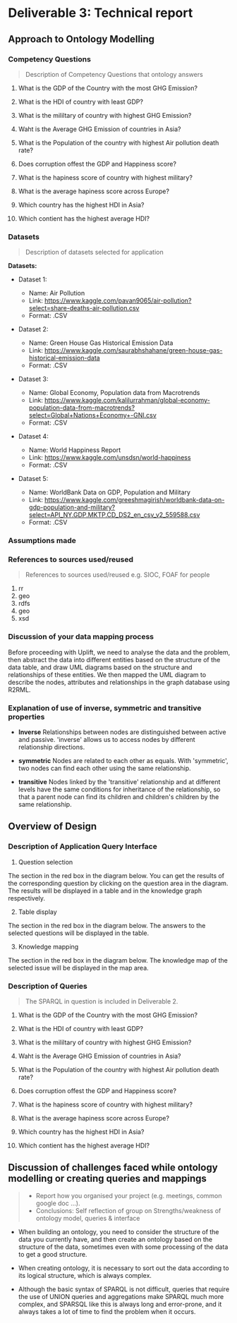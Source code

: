 # Deliverable 3: Technical report

## Approach to Ontology Modelling

### Competency Questions

> Description of Competency Questions that ontology answers

1. What is the GDP of the Country with the most GHG Emission?

2. What is the HDI of country with least GDP?

3. What is the mililtary of country with highest GHG Emission?

4. Waht is the Average GHG Emission of countries in Asia?

5. What is the Population of the country with highest Air pollution death rate?

6. Does corruption offest the GDP and Happiness score?

7. What is the hapiness score of country with highest military?

8. What is the average hapiness score across Europe?

9. Which country has the highest HDI in Asia?

10. Which contient has the highest average HDI?

### Datasets

> Description of datasets selected for application

**Datasets:**

* Dataset 1:
  - Name: Air Pollution
  - Link: https://www.kaggle.com/pavan9065/air-pollution?select=share-deaths-air-pollution.csv
  - Format: .CSV

* Dataset 2:
  - Name: Green House Gas Historical Emission Data
  - Link: https://www.kaggle.com/saurabhshahane/green-house-gas-historical-emission-data
  - Format: .CSV

* Dataset 3:
  - Name: Global Economy, Population data from Macrotrends
  - Link: https://www.kaggle.com/kalilurrahman/global-economy-population-data-from-macrotrends?select=Global+Nations+Economy+-GNI.csv
  - Format: .CSV

* Dataset 4:
  - Name: World Happiness Report
  - Link: https://www.kaggle.com/unsdsn/world-happiness
  - Format: .CSV

* Dataset 5:
  - Name: WorldBank Data on GDP, Population and Military
  - Link: https://www.kaggle.com/greeshmagirish/worldbank-data-on-gdp-population-and-military?select=API_NY.GDP.MKTP.CD_DS2_en_csv_v2_559588.csv
  - Format: .CSV

### Assumptions made

### References to sources used/reused 

> References to sources used/reused e.g. SIOC, FOAF for people

1. rr 
2. geo
3. rdfs
4. geo
5. xsd

### Discussion of your data mapping process

Before proceeding with Uplift, we need to analyse the data and the problem, then abstract the data into different entities based on the structure of the data table, and draw UML diagrams based on the structure and relationships of these entities. We then mapped the UML diagram to describe the nodes, attributes and relationships in the graph database using R2RML.

### Explanation of use of inverse, symmetric and transitive properties

* **Inverse**
  Relationships between nodes are distinguished between active and passive. 'inverse' allows us to access nodes by different relationship directions.

* **symmetric**
  Nodes are related to each other as equals. With 'symmetric', two nodes can find each other using the same relationship.

* **transitive**
  Nodes linked by the 'transitive' relationship and at different levels have the same conditions for inheritance of the relationship, so that a parent node can find its children and children's children by the same relationship.


## Overview of Design

### Description of Application Query Interface

1. Question selection

The section in the red box in the diagram below. You can get the results of the corresponding question by clicking on the question area in the diagram. The results will be displayed in a table and in the knowledge graph respectively.

2. Table display

The section in the red box in the diagram below. The answers to the selected questions will be displayed in the table.

3. Knowledge mapping

The section in the red box in the diagram below. The knowledge map of the selected issue will be displayed in the map area.

### Description of Queries

> The SPARQL in question is included in Deliverable 2.

1. What is the GDP of the Country with the most GHG Emission?



2. What is the HDI of country with least GDP?

3. What is the mililtary of country with highest GHG Emission?

4. Waht is the Average GHG Emission of countries in Asia?

5. What is the Population of the country with highest Air pollution death rate?

6. Does corruption offest the GDP and Happiness score?

7. What is the hapiness score of country with highest military?

8. What is the average hapiness score across Europe?

9. Which country has the highest HDI in Asia?

10. Which contient has the highest average HDI?

## Discussion of challenges faced while ontology modelling or creating queries and mappings

> * Report how you organised your project (e.g. meetings, common google doc ...).
> * Conclusions: Self reflection of group on Strengths/weakness of ontology model, queries & interface

* When building an ontology, you need to consider the structure of the data you currently have, and then create an ontology based on the structure of the data, sometimes even with some processing of the data to get a good structure.

* When creating ontology, it is necessary to sort out the data according to its logical structure, which is always complex.

* Although the basic syntax of SPARQL is not difficult, queries that require the use of UNION queries and aggregations make SPARQL much more complex, and SPARSQL like this is always long and error-prone, and it always takes a lot of time to find the problem when it occurs.

